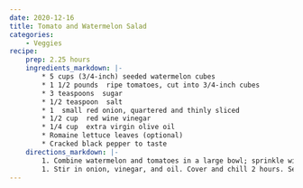 ```yaml
---
date: 2020-12-16
title: Tomato and Watermelon Salad
categories:
    - Veggies
recipe:
    prep: 2.25 hours
    ingredients_markdown: |-
        * 5 cups (3/4-inch) seeded watermelon cubes
        * 1 1/2 pounds  ripe tomatoes, cut into 3/4-inch cubes
        * 3 teaspoons  sugar
        * 1/2 teaspoon  salt
        * 1  small red onion, quartered and thinly sliced
        * 1/2 cup  red wine vinegar
        * 1/4 cup  extra virgin olive oil
        * Romaine lettuce leaves (optional)
        * Cracked black pepper to taste
    directions_markdown: |-
        1. Combine watermelon and tomatoes in a large bowl; sprinkle with sugar and salt, tossing to coat. Let stand 15 minutes.
        1. Stir in onion, vinegar, and oil. Cover and chill 2 hours. Serve chilled with lettuce leaves, if desired. Sprinkle with cracked black pepper to taste.
---
```

